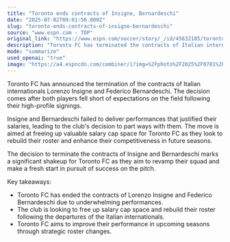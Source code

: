 ```yaml
---
title: "Toronto ends contracts of Insigne, Bernardeschi"
date: "2025-07-02T09:01:56.000Z"
slug: "toronto-ends-contracts-of-insigne-bernardeschi"
source: "www.espn.com - TOP"
original_link: "https://www.espn.com/soccer/story/_/id/45632185/toronto-fc-contract-termination-lorenzo-insigne-federico-bernardeschi"
description: "Toronto FC has terminated the contracts of Italian internationals Lorenzo Insigne and Federico Bernardeschi due to disappointing performances on the field. The decision was made in order to free up salary cap space and rebuild the roster for future competitiveness. This move marks a significant shakeup for Toronto FC as they aim to revamp their squad and pursue success in upcoming seasons."
mode: "summarize"
used_openai: "true"
image: "https://a4.espncdn.com/combiner/i?img=%2Fphoto%2F2025%2F0701%2Fr1513589_1296x729_16%2D9.jpg"
---
```


Toronto FC has announced the termination of the contracts of Italian internationals Lorenzo Insigne and Federico Bernardeschi. The decision comes after both players fell short of expectations on the field following their high-profile signings.

Insigne and Bernardeschi failed to deliver performances that justified their salaries, leading to the club's decision to part ways with them. The move is aimed at freeing up valuable salary cap space for Toronto FC as they look to rebuild their roster and enhance their competitiveness in future seasons.

The decision to terminate the contracts of Insigne and Bernardeschi marks a significant shakeup for Toronto FC as they aim to revamp their squad and make a fresh start in pursuit of success on the pitch.

Key takeaways:
- Toronto FC has ended the contracts of Lorenzo Insigne and Federico Bernardeschi due to underwhelming performances.
- The club is looking to free up salary cap space and rebuild their roster following the departures of the Italian internationals.
- Toronto FC aims to improve their performance in upcoming seasons through strategic roster changes.